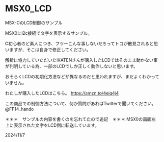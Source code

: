 # MSX0_LCD
MSX-CのLCD制御のサンプル

MSX0にi2c接続で文字を表示するサンプル。

C初心者のど素人につき、フツーこんな事しないだろってトコが散見されると思いますが、そこは自身で修正してください。

解析に協力していただいたIKATENさんが購入したLCDではそのまま動かない事が判明している為、一部のLCDでしか正しく動作しないと思います。

おそらくLCDの初期化方法などが異なるのだと思われますが、まだよくわかっていません。

わたしが購入したLCDはこちら。
https://amzn.to/4eiq4j4

この商品での制御方法について、何か質問があればTwitterで聞いてください。
@FF14_hando

＊＊＊　サンプルの内容を書くのを忘れてたので追記　＊＊＊
MSX0の画面左上に表示された文字をLCD側に転送しています。

2024/11/7
